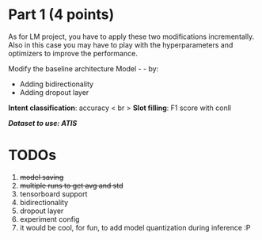 # Part 1 (4 points)
As for LM project, you have to apply these two modifications incrementally. Also in this case you may have to play with the hyperparameters and optimizers to improve the performance.

Modify the baseline architecture Model - - by:
- Adding bidirectionality
- Adding dropout layer

**Intent classification**: accuracy < br >
**Slot filling**: F1 score with conll

***Dataset to use: ATIS***

# TODOs
1. ~~model saving~~
1. ~~multiple runs to get avg and std~~
2. tensorboard support
3. bidirectionality
4. dropout layer
5. experiment config
6. it would be cool, for fun, to add model quantization during inference :P
